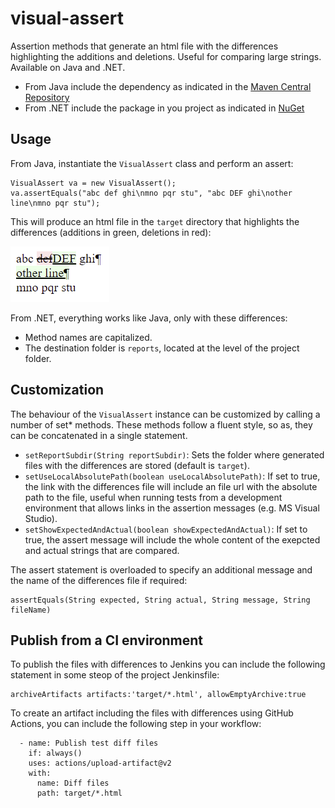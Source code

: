 # visual-assert

Assertion methods that generate an html file with the differences highlighting the additions and deletions. 
Useful for comparing large strings.
Available on Java and .NET.

- From Java include the dependency as indicated in the 
  [Maven Central Repository](https://search.maven.org/artifact/io.github.javiertuya/visual-assert/2.0.0/jar)
- From .NET include the package in you project as indicated in 
  [NuGet](https://www.nuget.org/packages/VisualAssert/)

## Usage

From Java, instantiate the `VisualAssert` class and perform an assert:

```
VisualAssert va = new VisualAssert();
va.assertEquals("abc def ghi\nmno pqr stu", "abc DEF ghi\nother line\nmno pqr stu");
```

This will produce an html file in the `target` directory that highlights the differences (additions in green, deletions in red):

![diff-example](docs/diff-file-example.png "Diff example")

From .NET, everything works like Java, only with these differences:

- Method names are capitalized.
- The destination folder is `reports`, located at the level of the project folder.

## Customization

The behaviour of the `VisualAssert` instance can be customized by calling a number of set* methods. 
These methods follow a fluent style, so as, they can be concatenated in a single statement.

- `setReportSubdir(String reportSubdir)`: Sets the folder where generated files with the differences are stored (default is `target`).
- `setUseLocalAbsolutePath(boolean useLocalAbsolutePath)`: If set to true, the link with the differences file will include an file url with the absolute path to the file,
  useful when running tests from a development environment that allows links in the assertion messages (e.g. MS Visual Studio).
- `setShowExpectedAndActual(boolean showExpectedAndActual)`: If set to true, the assert message will include the whole content of the exepcted and actual strings that are compared.

The assert statement is overloaded to specify an additional message and the name of the differences file if required:

```
assertEquals(String expected, String actual, String message, String fileName)
```

## Publish from a CI environment

To publish the files with differences to Jenkins you can include the following statement in some steop of the project Jenkinsfile:

```
archiveArtifacts artifacts:'target/*.html', allowEmptyArchive:true
```

To create an artifact including the files with differences using GitHub Actions, you can include the following step in your workflow:

```
  - name: Publish test diff files
    if: always()
    uses: actions/upload-artifact@v2
    with:
      name: Diff files
      path: target/*.html
```
